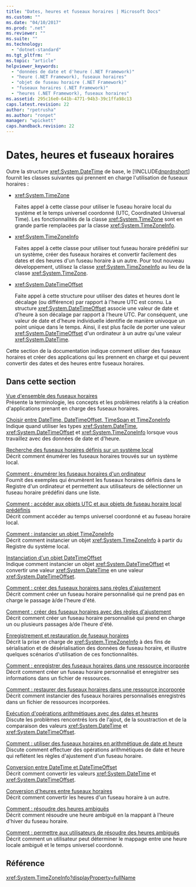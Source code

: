 ```yaml
---
title: "Dates, heures et fuseaux horaires | Microsoft Docs"
ms.custom: ""
ms.date: "04/10/2017"
ms.prod: ".net"
ms.reviewer: ""
ms.suite: ""
ms.technology: 
  - "dotnet-standard"
ms.tgt_pltfrm: ""
ms.topic: "article"
helpviewer_keywords: 
  - "données de date et d'heure (.NET Framework)"
  - "heure (.NET Framework), fuseaux horaires"
  - "objet de fuseau horaire (.NET Framework)"
  - "fuseaux horaires (.NET Framework)"
  - "heures (.NET Framework), fuseaux horaires"
ms.assetid: 295c16e0-641b-4771-94b3-39c1ffa98c13
caps.latest.revision: 22
author: "rpetrusha"
ms.author: "ronpet"
manager: "wpickett"
caps.handback.revision: 22
---
```

# Dates, heures et fuseaux horaires
Outre la structure <xref:System.DateTime> de base, le [!INCLUDE[dnprdnshort](../../../includes/dnprdnshort-md.md)] fournit les classes suivantes qui prennent en charge l'utilisation de fuseaux horaires :  
  
-   <xref:System.TimeZone>  
  
     Faites appel à cette classe pour utiliser le fuseau horaire local du système et le temps universel coordonné \(UTC, Coordinated Universal Time\).  Les fonctionnalités de la classe <xref:System.TimeZone> sont en grande partie remplacées par la classe <xref:System.TimeZoneInfo>.  
  
-   <xref:System.TimeZoneInfo>  
  
     Faites appel à cette classe pour utiliser tout fuseau horaire prédéfini sur un système, créer des fuseaux horaires et convertir facilement des dates et des heures d'un fuseau horaire à un autre.  Pour tout nouveau développement, utilisez la classe <xref:System.TimeZoneInfo> au lieu de la classe <xref:System.TimeZone>.  
  
-   <xref:System.DateTimeOffset>  
  
     Faite appel à cette structure pour utiliser des dates et heures dont le décalage \(ou différence\) par rapport à l'heure UTC est connu.  La structure <xref:System.DateTimeOffset> associe une valeur de date et d'heure à son décalage par rapport à l'heure UTC.  Par conséquent, une valeur de date et d'heure individuelle identifie de manière univoque un point unique dans le temps.  Ainsi, il est plus facile de porter une valeur <xref:System.DateTimeOffset> d'un ordinateur à un autre qu'une valeur <xref:System.DateTime>.  
  
 Cette section de la documentation indique comment utiliser des fuseaux horaires et créer des applications qui les prennent en charge et qui peuvent convertir des dates et des heures entre fuseaux horaires.  
  
## Dans cette section  
 [Vue d'ensemble des fuseaux horaires](../../../docs/standard/datetime/time-zone-overview.md)  
 Présente la terminologie, les concepts et les problèmes relatifs à la création d'applications prenant en charge des fuseaux horaires.  
  
 [Choisir entre DateTime, DateTimeOffset, TimeSpan et TimeZoneInfo](../../../docs/standard/datetime/choosing-between-datetime.md)  
 Indique quand utiliser les types <xref:System.DateTime>, <xref:System.DateTimeOffset> et <xref:System.TimeZoneInfo> lorsque vous travaillez avec des données de date et d'heure.  
  
 [Recherche des fuseaux horaires définis sur un système local](../../../docs/standard/datetime/finding-the-time-zones-on-local-system.md)  
 Décrit comment énumérer les fuseaux horaires trouvés sur un système local.  
  
 [Comment : énumérer les fuseaux horaires d'un ordinateur](../../../docs/standard/datetime/enumerate-time-zones.md)  
 Fournit des exemples qui énumèrent les fuseaux horaires définis dans le Registre d'un ordinateur et permettent aux utilisateurs de sélectionner un fuseau horaire prédéfini dans une liste.  
  
 [Comment : accéder aux objets UTC et aux objets de fuseau horaire local prédéfinis](../../../docs/standard/datetime/access-utc-and-local.md)  
 Décrit comment accéder au temps universel coordonné et au fuseau horaire local.  
  
 [Comment : instancier un objet TimeZoneInfo](../../../docs/standard/datetime/instantiate-time-zone-info.md)  
 Décrit comment instancier un objet <xref:System.TimeZoneInfo> à partir du Registre du système local.  
  
 [Instanciation d'un objet DateTimeOffset](../../../docs/standard/datetime/instantiating-a-datetimeoffset-object.md)  
 Indique comment instancier un objet <xref:System.DateTimeOffset> et convertir une valeur <xref:System.DateTime> en une valeur <xref:System.DateTimeOffset>.  
  
 [Comment : créer des fuseaux horaires sans règles d'ajustement](../../../docs/standard/datetime/create-time-zones-without-adjustment-rules.md)  
 Décrit comment créer un fuseau horaire personnalisé qui ne prend pas en charge le passage à\/de l'heure d'été.  
  
 [Comment : créer des fuseaux horaires avec des règles d'ajustement](../../../docs/standard/datetime/create-time-zones-with-adjustment-rules.md)  
 Décrit comment créer un fuseau horaire personnalisé qui prend en charge un ou plusieurs passages à\/de l'heure d'été.  
  
 [Enregistrement et restauration de fuseaux horaires](../../../docs/standard/datetime/saving-and-restoring-time-zones.md)  
 Décrit la prise en charge de <xref:System.TimeZoneInfo> à des fins de sérialisation et de désérialisation des données de fuseau horaire, et illustre quelques scénarios d'utilisation de ces fonctionnalités.  
  
 [Comment : enregistrer des fuseaux horaires dans une ressource incorporée](../../../docs/standard/datetime/save-time-zones-to-an-embedded-resource.md)  
 Décrit comment créer un fuseau horaire personnalisé et enregistrer ses informations dans un fichier de ressources.  
  
 [Comment : restaurer des fuseaux horaires dans une ressource incorporée](../../../docs/standard/datetime/restore-time-zones-from-an-embedded-resource.md)  
 Décrit comment instancier des fuseaux horaires personnalisés enregistrés dans un fichier de ressources incorporées.  
  
 [Exécution d'opérations arithmétiques avec des dates et heures](../../../docs/standard/datetime/performing-arithmetic-operations.md)  
 Discute les problèmes rencontrés lors de l'ajout, de la soustraction et de la comparaison des valeurs <xref:System.DateTime> et <xref:System.DateTimeOffset>.  
  
 [Comment : utiliser des fuseaux horaires en arithmétique de date et heure](../../../docs/standard/datetime/use-time-zones-in-arithmetic.md)  
 Discute comment effectuer des opérations arithmétiques de date et heure qui reflètent les règles d'ajustement d'un fuseau horaire.  
  
 [Conversion entre DateTime et DateTimeOffset](../../../docs/standard/datetime/converting-between-datetime-and-offset.md)  
 Décrit comment convertir les valeurs <xref:System.DateTime> et <xref:System.DateTimeOffset>.  
  
 [Conversion d'heures entre fuseaux horaires](../../../docs/standard/datetime/converting-between-time-zones.md)  
 Décrit comment convertir les heures d'un fuseau horaire à un autre.  
  
 [Comment : résoudre des heures ambiguës](../../../docs/standard/datetime/resolve-ambiguous-times.md)  
 Décrit comment résoudre une heure ambiguë en la mappant à l'heure d'hiver du fuseau horaire.  
  
 [Comment : permettre aux utilisateurs de résoudre des heures ambiguës](../../../docs/standard/datetime/let-users-resolve-ambiguous-times.md)  
 Décrit comment un utilisateur peut déterminer le mappage entre une heure locale ambiguë et le temps universel coordonné.  
  
## Référence  
 <xref:System.TimeZoneInfo?displayProperty=fullName>